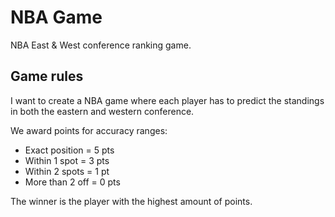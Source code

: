 # NBA Game

NBA East & West conference ranking game.

## Game rules

I want to create a NBA game where each player has to predict the standings in both the eastern and western conference.

We award points for accuracy ranges:

- Exact position = 5 pts
- Within 1 spot = 3 pts
- Within 2 spots = 1 pt
- More than 2 off = 0 pts

The winner is the player with the highest amount of points.
